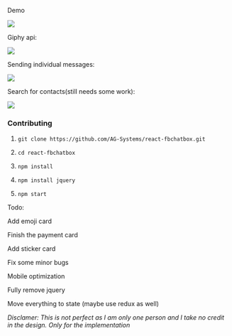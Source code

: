 Demo

![](http://i.imgur.com/Xfwm2Hi.gif)


Giphy api:

![](http://i.imgur.com/0OtjY7x.gif)

Sending individual messages:

![](http://i.imgur.com/Mr1Tp1G.gif)

Search for contacts(still needs some work):

![](http://i.imgur.com/29eDNAC.gif)

### Contributing

1) `git clone https://github.com/AG-Systems/react-fbchatbox.git`

2) `cd react-fbchatbox`

3) `npm install`

4) `npm install jquery`

5) `npm start`


Todo:

Add emoji card

Finish the payment card

Add sticker card

Fix some minor bugs

Mobile optimization

Fully remove jquery

Move everything to state (maybe use redux as well)

*Disclamer: This is not perfect as I am only one person and I take no credit in the design. Only for the implementation*
